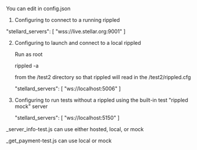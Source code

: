 You can edit in config.json

1. Configuring to connect to a running rippled 

  "stellard_servers": [
    "wss://live.stellar.org:9001"
  ]
   
2. Configuring to launch and connect to a local rippled 

    Run as root 

	rippled -a  
     
    from the /test2 directory so that rippled will read in the /test2/rippled.cfg 

     "stellard_servers": [
        "ws://localhost:5006"
      ]


3. Configuring to run tests without a rippled using the built-in test "rippled mock" server

     "stellard_servers": [
        "ws://localhost:5150"
      ]


_server_info-test.js can use either hosted, local, or mock

_get_payment-test.js can use local or mock
